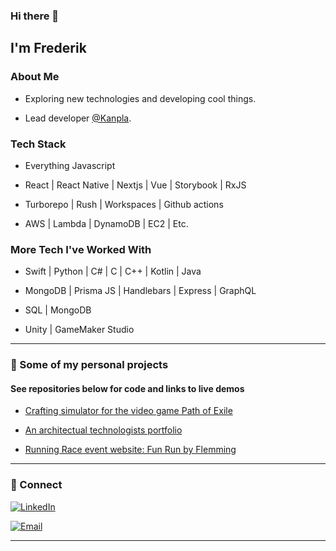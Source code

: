 ### Hi there 👋
<h2> I'm Frederik</h2>

<h3>About Me </h3>

- Exploring new technologies and developing cool things.

- Lead developer [@Kanpla](https://kanpla.io/).


<h3> Tech Stack</h3>

- Everything Javascript

- React | React Native | Nextjs | Vue | Storybook | RxJS

- Turborepo | Rush | Workspaces | Github actions

- AWS | Lambda | DynamoDB | EC2 | Etc.

<h3> More Tech I've Worked With </h3>

- Swift | Python | C# | C | C++ | Kotlin | Java

- MongoDB | Prisma JS | Handlebars | Express | GraphQL

- SQL | MongoDB 

- Unity | GameMaker Studio

<hr>

<h3> 👀 Some of my personal projects </h3>

#### See repositories below for code and links to live demos

- [Crafting simulator for the video game Path of Exile](https://github.com/planktoon1/PathofExile_Stash)

- [An architectual technologists portfolio](https://github.com/planktoon1/anas-portfolio)

- [Running Race event website: Fun Run by Flemming](https://github.com/planktoon1/FunRunByFlemming)

<hr>

<h3> 🤝 Connect </h3>

<p align="center">

<a href="https://www.linkedin.com/in/frederik-%C3%B8stergaard-553035167"><img alt="LinkedIn" src="https://img.shields.io/badge/LinkedIn-Frederik%20Østergaard-blue?style=flat-square&logo=linkedin"></a>

<a href="mailto:fkoefkoe@live.dk"><img alt="Email" src="https://img.shields.io/badge/Email-fkoefkoe@live.dk-blue?style=flat-square&logo=gmail"></a>

</p>


<hr>
